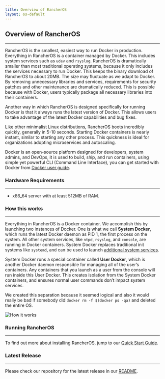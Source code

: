 ```yaml
---
title: Overview of RancherOS
layout: os-default
---
```


## Overview of RancherOS
---
RancherOS is the smallest, easiest way to run Docker in production.  Everything in RancherOS is a container managed by Docker. This includes system services such as `udev` and `rsyslog`.  RancherOS is dramatically smaller than most traditional operating systems, because it only includes the services necessary to run Docker. This keeps the binary download of RancherOS to about 20MB. The size may fluctuate as we adapt to Docker. By removing unnecessary libraries and services, requirements for security patches and other maintenance are dramatically reduced. This is possible because with Docker, users typically package all necessary libraries into their containers. 

Another way in which RancherOS is designed specifically for running Docker is that it always runs the latest version of Docker. This allows users to take advantage of the latest Docker capabilities and bug fixes. 

Like other minimalist Linux distributions, RancherOS boots incredibly quickly, generally in 5-10 seconds.  Starting Docker containers is nearly instant, similar to starting any other process. This quickness is ideal for organizations adopting microservices and autoscaling.

Docker is an open-source platform designed for developers, system admins, and DevOps, it is used to build, ship, and run containers, using simple yet powerful CLI (Command Line Interface), you can get started with Docker from [Docker user guide](https://docs.docker.com/userguide/).

### Hardware Requirements
---

* x86_64 server with at least 512MB of RAM.


### How this works
---

Everything in RancherOS is a Docker container. We accomplish this by launching two instances of Docker. One is what we call **System Docker**, which runs the latest Docker daemon as PID 1, the first process on the system. All other system services, like `ntpd`, `rsyslog`, and `console`, are running in Docker containers. System Docker replaces traditional init systems like `systemd`, and can be used to launch [additional system services]({{site.baseurl}}/os/configuration/system-services/).

System Docker runs a special container called **User Docker**, which is another Docker daemon responsible for managing all of the user’s containers. Any containers that you launch as a user from the console will run inside this User Docker. This creates isolation from the System Docker containers, and ensures normal user commands don’t impact system services.

 We created this separation because it seemed logical and also it would really be bad if somebody did 
`docker rm -f $(docker ps -qa)` and deleted the entire OS.

![How it works]({{site.baseurl}}/img/os/rancheroshowitworks.png "How it works")

### Running RancherOS
---
To find out more about installing RancherOS, jump to our [Quick Start Guide]({{site.baseurl}}/os/quick-start-guide/).

### Latest Release
---
Please check our repository for the latest release in our [README](https://github.com/rancher/os/blob/master/README.md). 

<br>
<br>

